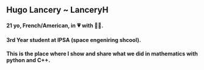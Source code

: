 ## Hugo Lancery ~ LanceryH

#### 21 yo, French/American, in 💗 with 🚀🌌.
#### 3rd Year student at IPSA (space engeniring shcool).
#### This is the place where I show and share what we did in mathematics with python and C++.
